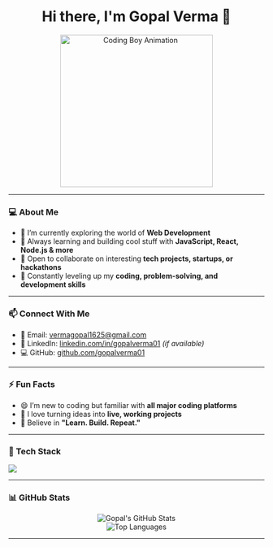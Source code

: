 <h1 align="center">Hi there, I'm Gopal Verma 👋</h1>

<p align="center">
  <img src="https://cdn.dribbble.com/users/1162077/screenshots/3848914/programmer.gif" width="300px" alt="Coding Boy Animation">
</p>

---

### 💻 About Me
- 🔭 I’m currently exploring the world of **Web Development**  
- 🌱 Always learning and building cool stuff with **JavaScript, React, Node.js & more**  
- 🤝 Open to collaborate on interesting **tech projects, startups, or hackathons**  
- 🧠 Constantly leveling up my **coding, problem-solving, and development skills**

---

### 📫 Connect With Me
- 📧 Email: [vermagopal1625@gmail.com](mailto:vermagopal1625@gmail.com)
- 💼 LinkedIn: [linkedin.com/in/gopalverma01](https://www.linkedin.com/in/gopalverma01/) *(if available)*
- 💻 GitHub: [github.com/gopalverma01](https://github.com/gopalverma01)

---

### ⚡ Fun Facts
- 😄 I’m new to coding but familiar with **all major coding platforms**
- 🚀 I love turning ideas into **live, working projects**
- 🎯 Believe in **"Learn. Build. Repeat."**

---

### 🔧 Tech Stack
<p>
  <img src="https://skillicons.dev/icons?i=html,css,js,react,nodejs,express,cpp,git,github,vscode,postman" />
</p>

---

### 📊 GitHub Stats
<p align="center">
  <img src="https://github-readme-stats.vercel.app/api?username=gopalverma01&show_icons=true&theme=radical" alt="Gopal's GitHub Stats" />
  <br/>
  <img src="https://github-readme-stats.vercel.app/api/top-langs/?username=gopalverma01&layout=compact&theme=radical" alt="Top Languages" />
</p>

---

<!---
gopalverma01/gopalverma01 is a ✨ special ✨ repository because its `README.md` (this file) appears on your GitHub profile.
You can click the Preview link to take a look at your changes.
--->
